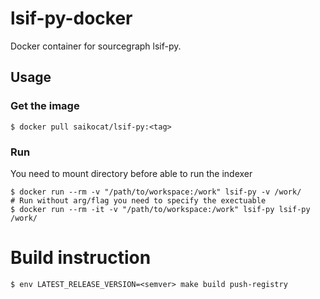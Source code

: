 # lsif-py-docker
Docker container for sourcegraph lsif-py.

## Usage
### Get the image
```
$ docker pull saikocat/lsif-py:<tag>
```

### Run
You need to mount directory before able to run the indexer
```
$ docker run --rm -v "/path/to/workspace:/work" lsif-py -v /work/
# Run without arg/flag you need to specify the exectuable
$ docker run --rm -it -v "/path/to/workspace:/work" lsif-py lsif-py /work/
```

# Build instruction
```
$ env LATEST_RELEASE_VERSION=<semver> make build push-registry
```
